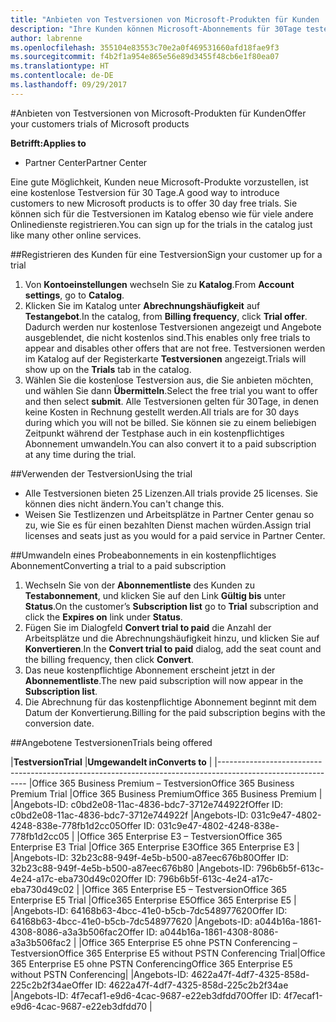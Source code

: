 ```yaml
---
title: "Anbieten von Testversionen von Microsoft-Produkten für Kunden | Partner Center"
description: "Ihre Kunden können Microsoft-Abonnements für 30Tage testen."
author: labrenne
ms.openlocfilehash: 355104e83553c70e2a0f469531660afd18fae9f3
ms.sourcegitcommit: f4b2f1a954e865e56e89d3455f48cb6e1f80ea07
ms.translationtype: HT
ms.contentlocale: de-DE
ms.lasthandoff: 09/29/2017
---
```

#<a name="offer-your-customers-trials-of-microsoft-products"></a><span data-ttu-id="d5238-103">Anbieten von Testversionen von Microsoft-Produkten für Kunden</span><span class="sxs-lookup"><span data-stu-id="d5238-103">Offer your customers trials of Microsoft products</span></span>

**<span data-ttu-id="d5238-104">Betrifft:</span><span class="sxs-lookup"><span data-stu-id="d5238-104">Applies to</span></span>**

-  <span data-ttu-id="d5238-105">Partner Center</span><span class="sxs-lookup"><span data-stu-id="d5238-105">Partner Center</span></span>

<span data-ttu-id="d5238-106">Eine gute Möglichkeit, Kunden neue Microsoft-Produkte vorzustellen, ist eine kostenlose Testversion für 30 Tage.</span><span class="sxs-lookup"><span data-stu-id="d5238-106">A good way to introduce customers to new Microsoft products is to offer 30 day free trials.</span></span> <span data-ttu-id="d5238-107">Sie können sich für die Testversionen im Katalog ebenso wie für viele andere Onlinedienste registrieren.</span><span class="sxs-lookup"><span data-stu-id="d5238-107">You can sign up for the trials in the catalog just like many other online services.</span></span>  

##<a name="sign-your-customer-up-for-a-trial"></a><span data-ttu-id="d5238-108">Registrieren des Kunden für eine Testversion</span><span class="sxs-lookup"><span data-stu-id="d5238-108">Sign your customer up for a trial</span></span>

1.  <span data-ttu-id="d5238-109">Von **Kontoeinstellungen** wechseln Sie zu **Katalog**.</span><span class="sxs-lookup"><span data-stu-id="d5238-109">From **Account settings**, go to **Catalog**.</span></span> 
2.  <span data-ttu-id="d5238-110">Klicken Sie im Katalog unter **Abrechnungshäufigkeit** auf **Testangebot**.</span><span class="sxs-lookup"><span data-stu-id="d5238-110">In the catalog, from **Billing frequency**, click **Trial offer**.</span></span> <span data-ttu-id="d5238-111">Dadurch werden nur kostenlose Testversionen angezeigt und Angebote ausgeblendet, die nicht kostenlos sind.</span><span class="sxs-lookup"><span data-stu-id="d5238-111">This enables only free trials to appear and disables other offers that are not free.</span></span> <span data-ttu-id="d5238-112">Testversionen werden im Katalog auf der Registerkarte **Testversionen** angezeigt.</span><span class="sxs-lookup"><span data-stu-id="d5238-112">Trials will show up on the **Trials** tab in the catalog.</span></span>
3.  <span data-ttu-id="d5238-113">Wählen Sie die kostenlose Testversion aus, die Sie anbieten möchten, und wählen Sie dann **Übermitteln**.</span><span class="sxs-lookup"><span data-stu-id="d5238-113">Select the free trial you want to offer and then select **submit**.</span></span> <span data-ttu-id="d5238-114">Alle Testversionen gelten für 30Tage, in denen keine Kosten in Rechnung gestellt werden.</span><span class="sxs-lookup"><span data-stu-id="d5238-114">All trials are for 30 days during which you will not be billed.</span></span> <span data-ttu-id="d5238-115">Sie können sie zu einem beliebigen Zeitpunkt während der Testphase auch in ein kostenpflichtiges Abonnement umwandeln.</span><span class="sxs-lookup"><span data-stu-id="d5238-115">You can also convert it to a paid subscription at any time during the trial.</span></span>

##<a name="using-the-trial"></a><span data-ttu-id="d5238-116">Verwenden der Testversion</span><span class="sxs-lookup"><span data-stu-id="d5238-116">Using the trial</span></span>

- <span data-ttu-id="d5238-117">Alle Testversionen bieten 25 Lizenzen.</span><span class="sxs-lookup"><span data-stu-id="d5238-117">All trials provide 25 licenses.</span></span> <span data-ttu-id="d5238-118">Sie können dies nicht ändern.</span><span class="sxs-lookup"><span data-stu-id="d5238-118">You can't change this.</span></span>
- <span data-ttu-id="d5238-119">Weisen Sie Testlizenzen und Arbeitsplätze in Partner Center genau so zu, wie Sie es für einen bezahlten Dienst machen würden.</span><span class="sxs-lookup"><span data-stu-id="d5238-119">Assign trial licenses and seats just as you would for a paid service in Partner Center.</span></span>

##<a name="converting-a-trial-to-a-paid-subscription"></a><span data-ttu-id="d5238-120">Umwandeln eines Probeabonnements in ein kostenpflichtiges Abonnement</span><span class="sxs-lookup"><span data-stu-id="d5238-120">Converting a trial to a paid subscription</span></span>

1.  <span data-ttu-id="d5238-121">Wechseln Sie von der **Abonnementliste** des Kunden zu **Testabonnement**, und klicken Sie auf den Link **Gültig bis** unter **Status**.</span><span class="sxs-lookup"><span data-stu-id="d5238-121">On the customer’s **Subscription list** go to **Trial** subscription and click the **Expires on** link under **Status**.</span></span>
2.  <span data-ttu-id="d5238-122">Fügen Sie im Dialogfeld **Convert trial to paid** die Anzahl der Arbeitsplätze und die Abrechnungshäufigkeit hinzu, und klicken Sie auf **Konvertieren**.</span><span class="sxs-lookup"><span data-stu-id="d5238-122">In the **Convert trial to paid** dialog, add the seat count and the billing frequency, then click **Convert**.</span></span>
3.  <span data-ttu-id="d5238-123">Das neue kostenpflichtige Abonnement erscheint jetzt in der **Abonnementliste**.</span><span class="sxs-lookup"><span data-stu-id="d5238-123">The new paid subscription will now appear in the **Subscription list**.</span></span>
4.  <span data-ttu-id="d5238-124">Die Abrechnung für das kostenpflichtige Abonnement beginnt mit dem Datum der Konvertierung.</span><span class="sxs-lookup"><span data-stu-id="d5238-124">Billing for the paid subscription begins with the conversion date.</span></span>

##<a name="trials-being-offered"></a><span data-ttu-id="d5238-125">Angebotene Testversionen</span><span class="sxs-lookup"><span data-stu-id="d5238-125">Trials being offered</span></span> 

|**<span data-ttu-id="d5238-126">Testversion</span><span class="sxs-lookup"><span data-stu-id="d5238-126">Trial</span></span>**                                               |**<span data-ttu-id="d5238-127">Umgewandelt in</span><span class="sxs-lookup"><span data-stu-id="d5238-127">Converts to</span></span>**                                   |
|------------------------------------------------------------------------------------------------------------
|<span data-ttu-id="d5238-128">Office 365 Business Premium – Testversion</span><span class="sxs-lookup"><span data-stu-id="d5238-128">Office 365 Business Premium Trial</span></span>                       |<span data-ttu-id="d5238-129">Office 365 Business Premium</span><span class="sxs-lookup"><span data-stu-id="d5238-129">Office 365 Business Premium</span></span>                       |
|<span data-ttu-id="d5238-130">Angebots-ID: c0bd2e08-11ac-4836-bdc7-3712e744922f</span><span class="sxs-lookup"><span data-stu-id="d5238-130">Offer ID: c0bd2e08-11ac-4836-bdc7-3712e744922f</span></span>          |<span data-ttu-id="d5238-131">Angebots-ID: 031c9e47-4802-4248-838e-778fb1d2cc05</span><span class="sxs-lookup"><span data-stu-id="d5238-131">Offer ID: 031c9e47-4802-4248-838e-778fb1d2cc05</span></span>    |
|<span data-ttu-id="d5238-132">Office 365 Enterprise E3 – Testversion</span><span class="sxs-lookup"><span data-stu-id="d5238-132">Office 365 Enterprise E3 Trial</span></span>                          |<span data-ttu-id="d5238-133">Office 365 Enterprise E3</span><span class="sxs-lookup"><span data-stu-id="d5238-133">Office 365 Enterprise E3</span></span>                          |
|<span data-ttu-id="d5238-134">Angebots-ID: 32b23c88-949f-4e5b-b500-a87eec676b80</span><span class="sxs-lookup"><span data-stu-id="d5238-134">Offer ID: 32b23c88-949f-4e5b-b500-a87eec676b80</span></span>          |<span data-ttu-id="d5238-135">Angebots-ID: 796b6b5f-613c-4e24-a17c-eba730d49c02</span><span class="sxs-lookup"><span data-stu-id="d5238-135">Offer ID: 796b6b5f-613c-4e24-a17c-eba730d49c02</span></span>    |
|<span data-ttu-id="d5238-136">Office 365 Enterprise E5 – Testversion</span><span class="sxs-lookup"><span data-stu-id="d5238-136">Office 365 Enterprise E5 Trial</span></span>                          |<span data-ttu-id="d5238-137">Office365 Enterprise E5</span><span class="sxs-lookup"><span data-stu-id="d5238-137">Office 365 Enterprise E5</span></span>                          |
|<span data-ttu-id="d5238-138">Angebots-ID: 64168b63-4bcc-41e0-b5cb-7dc548977620</span><span class="sxs-lookup"><span data-stu-id="d5238-138">Offer ID: 64168b63-4bcc-41e0-b5cb-7dc548977620</span></span>          |<span data-ttu-id="d5238-139">Angebots-ID: a044b16a-1861-4308-8086-a3a3b506fac2</span><span class="sxs-lookup"><span data-stu-id="d5238-139">Offer ID: a044b16a-1861-4308-8086-a3a3b506fac2</span></span>    |
|<span data-ttu-id="d5238-140">Office 365 Enterprise E5 ohne PSTN Conferencing – Testversion</span><span class="sxs-lookup"><span data-stu-id="d5238-140">Office 365 Enterprise E5 without PSTN Conferencing Trial</span></span>|<span data-ttu-id="d5238-141">Office 365 Enterprise E5 ohne PSTN Conferencing</span><span class="sxs-lookup"><span data-stu-id="d5238-141">Office 365 Enterprise E5 without PSTN Conferencing</span></span>|
|<span data-ttu-id="d5238-142">Angebots-ID: 4622a47f-4df7-4325-858d-225c2b2f34ae</span><span class="sxs-lookup"><span data-stu-id="d5238-142">Offer ID: 4622a47f-4df7-4325-858d-225c2b2f34ae</span></span>          |<span data-ttu-id="d5238-143">Angebots-ID: 4f7ecaf1-e9d6-4cac-9687-e22eb3dfdd70</span><span class="sxs-lookup"><span data-stu-id="d5238-143">Offer ID: 4f7ecaf1-e9d6-4cac-9687-e22eb3dfdd70</span></span>    |




















